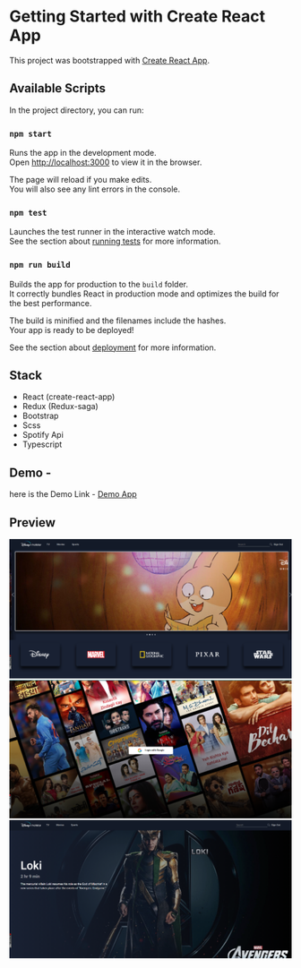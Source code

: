 # Getting Started with Create React App

This project was bootstrapped with [Create React App](https://github.com/facebook/create-react-app).

## Available Scripts

In the project directory, you can run:

### `npm start`

Runs the app in the development mode.\
Open [http://localhost:3000](http://localhost:3000) to view it in the browser.

The page will reload if you make edits.\
You will also see any lint errors in the console.

### `npm test`

Launches the test runner in the interactive watch mode.\
See the section about [running tests](https://facebook.github.io/create-react-app/docs/running-tests) for more information.

### `npm run build`

Builds the app for production to the `build` folder.\
It correctly bundles React in production mode and optimizes the build for the best performance.

The build is minified and the filenames include the hashes.\
Your app is ready to be deployed!

See the section about [deployment](https://facebook.github.io/create-react-app/docs/deployment) for more information.

## Stack

- React (create-react-app)
- Redux (Redux-saga)
- Bootstrap
- Scss
- Spotify Api
- Typescript

## Demo -

here is the Demo Link - [Demo App](https://hotstar-clone-22b12.web.app/)

## Preview

![alt text](https://github.com/Charlygraphy23/Disney-clone-UI/blob/master/screenshots/Capture.PNG)
![alt text](https://github.com/Charlygraphy23/Disney-clone-UI/blob/master/screenshots/Capture1.PNG)
![alt text](https://github.com/Charlygraphy23/Disney-clone-UI/blob/master/screenshots/Capture2.PNG)
